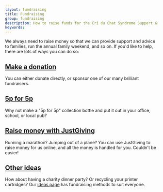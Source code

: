```yaml
---
layout: fundraising
title: Fundraising
group: fundraising
description: How to raise funds for the Cri du Chat Syndrome Support Group
keywords:
---
```


We always need to raise money so that we can provide support and advice to families, 
run the annual family weekend, and so on. If you'd like to help, there are lots of ways 
you can do so:

## [Make a donation](donate.html)

You can either donate directly, or sponsor one of our many brilliant fundraisers.

## [5p for 5p](5p-for-5p.html)

Why not make a "5p for 5p" collection bottle and put it out in your office, school, 
or local pub?

## [Raise money with JustGiving](https://www.justgiving.com/criduchat/Raisemoney)

Running a marathon? Jumping out of a plane? You can use JustGiving to raise money for 
us online, and all the money is handled for you. Couldn't be easier!

## [Other ideas](ideas.html)

How about having a charity dinner party? Or recycling your printer cartridges? Our 
[ideas page](ideas.html) has fundraising methods to suit everyone.